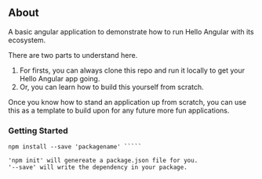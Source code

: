 ## About
A basic angular application to demonstrate how to run Hello Angular with its ecosystem.

There are two parts to understand here.
1. For firsts, you can always clone this repo and run it locally to get your Hello Angular app going.
2. Or, you can learn how to build this yourself from scratch.

Once you know how to stand an application up from scratch, you can use this as a template to build upon for any future more fun applications.

### Getting Started
````` npm init
npm install --save 'packagename' `````

'npm init' will genereate a package.json file for you.
'--save' will write the dependency in your package.
